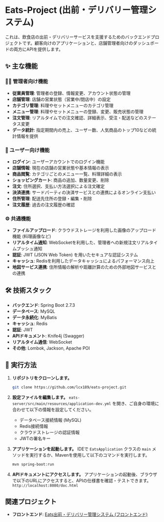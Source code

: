 # Eats-Project (出前・デリバリー管理システム)

これは、飲食店の出前・デリバリーサービスを支援するためのバックエンドプロジェクトです。顧客向けのアプリケーションと、店舗管理者向けのダッシュボードの両方にAPIを提供します。

## ✨ 主な機能

### 👨‍💼 管理者向け機能
- **従業員管理**: 管理者の登録、情報変更、アカウント状態の管理
- **店舗管理**: 店舗の営業状態（営業中/閉店中）の設定
- **カテゴリ管理**: 料理やセットメニューのカテゴリ管理
- **メニュー管理**: 料理やセットメニューの登録、変更、販売状態の管理
- **注文管理**: リアルタイムでの注文確認、詳細表示、受注・配送などのステータス変更
- **データ統計**: 指定期間内の売上、ユーザー数、人気商品のトップ10などの統計情報を提供

### 📱 ユーザー向け機能
- **ログイン**: ユーザーアカウントでのログイン機能
- **店舗情報**: 現在の店舗の営業状態や基本情報の表示
- **商品閲覧**: カテゴリごとのメニュー一覧、料理詳細の表示
- **ショッピングカート**: 商品の追加、数量変更、削除
- **注文**: 住所選択、支払い方法選択による注文確定
- **決済連携**: サードパーティの決済サービスとの連携によるオンライン支払い
- **住所管理**: 配送先住所の登録・編集・削除
- **注文履歴**: 過去の注文履歴の確認

### ⚙️ 共通機能
- **ファイルアップロード**: クラウドストレージを利用した画像のアップロード機能 (料理画像など)
- **リアルタイム通知**: WebSocketを利用した、管理者への新規注文リアルタイムプッシュ通知
- **認証**: JWT (JSON Web Token) を用いたセキュアな認証システム
- **キャッシュ**: Redisを利用したデータキャッシュによるパフォーマンス向上
- **地図サービス連携**: 住所情報の解析や距離計算のための外部地図サービスとの連携

## 🛠️ 技術スタック

- **バックエンド**: Spring Boot 2.7.3
- **データベース**: MySQL
- **データ永続化**: MyBatis
- **キャッシュ**: Redis
- **認証**: JWT
- **APIドキュメント**: Knife4j (Swagger)
- **リアルタイム通信**: WebSocket
- **その他**: Lombok, Jackson, Apache POI

## 🚀 実行方法

1.  **リポジトリをクローンします。**
    ```bash
    git clone https://github.com/lcx189/eats-project.git
    ```

2.  **設定ファイルを編集します。**
    `eats-server/src/main/resources/application-dev.yml` を開き、ご自身の環境に合わせて以下の情報を設定してください。
    - データベース接続情報 (MySQL)
    - Redis接続情報
    - クラウドストレージの認証情報
    - JWTの署名キー

3.  **アプリケーションを起動します。**
    IDEで `EatsApplication` クラスの `main` メソッドを実行するか、Mavenを使用して以下のコマンドを実行します。
    ```bash
    mvn spring-boot:run
    ```

4.  **APIドキュメントにアクセスします。**
    アプリケーションの起動後、ブラウザで以下のURLにアクセスすると、APIの仕様書を確認・テストできます。
    `http://localhost:8080/doc.html`


## 関連プロジェクト

- **フロントエンド**: [Eats出前・デリバリー管理システム (フロントエンド)](https://github.com/lcx189/eats-project-vue-ts)
